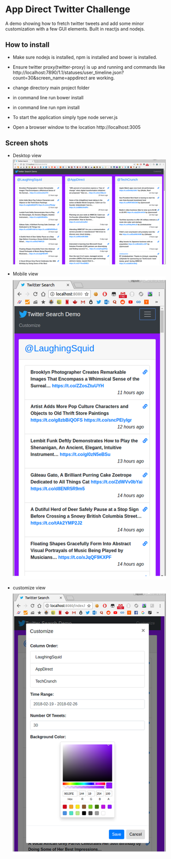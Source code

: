 # App Direct Twitter Challenge 

A demo showing how to fretch twitter tweets and add some minor customization with a few GUI elements.  Built in reactjs and nodejs.

## How to install

- Make sure nodejs is installed, npm is installed and bower is installed.

- Ensure twitter proxy(twitter-proxy) is up and running and commands like http://localhost:7890/1.1/statuses/user_timeline.json?count=30&screen_name=appdirect are working.

- change directory main project folder

- in command line run bower install

- in command line run npm install

- To start the application simply type node server.js

- Open a browser window to the location http://localhost:3005

## Screen shots

- Desktop view
![alt text](/screenshots/desktop.png)

- Mobile view
![alt text](/screenshots/mobile.png)

- customize view
![alt text](/screenshots/customize.png)
